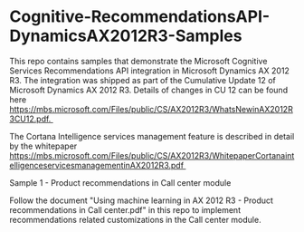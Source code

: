 # Cognitive-RecommendationsAPI-DynamicsAX2012R3-Samples


This repo contains samples that demonstrate the Microsoft Cognitive Services Recommendations API integration in Microsoft Dynamics AX
2012 R3. The integration was shipped as part of the Cumulative Update 12 of Microsoft Dynamics AX 2012 R3. Details of changes in CU 12 can be found here https://mbs.microsoft.com/Files/public/CS/AX2012R3/WhatsNewinAX2012R3CU12.pdf. 

The Cortana Intelligence services management feature is described in detail by the whitepaper https://mbs.microsoft.com/Files/public/CS/AX2012R3/WhitepaperCortanaintelligenceservicesmanagementinAX2012R3.pdf 

Sample 1 - Product recommendations in Call center module

Follow the document "Using machine learning in AX 2012 R3 - Product recommendations in Call center.pdf" in this repo to implement recommendations related customizations in the Call center module.


